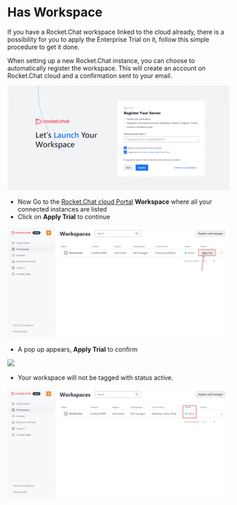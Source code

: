 # Has Workspace

If you have a Rocket.Chat workspace linked to the cloud already, there is a possibility for you to apply the Enterprise Trial on it, follow this simple procedure to get it done.

When setting up a new Rocket.Chat instance, you can choose to automatically register the workspace. This will create an account on Rocket.Chat cloud and a confirmation sent to your email.

![](<../../.gitbook/assets/image (665) (2).png>)

* Now Go to the  [Rocket.Chat cloud Portal](https://cloud.rocket.chat/home) **Workspace** where all your connected instances are listed
* Click on **Apply Trial** to continue

![](<../../.gitbook/assets/image (637) (1).png>)

* A pop up appears, **Apply Trial** to confirm

![](https://files.gitbook.com/v0/b/gitbook-x-prod.appspot.com/o/spaces%2F-M418Ul0aSTwf2PYsyPW%2Fuploads%2FjlypDfyInZtPEfLnXZMD%2Fimage.png?alt=media\&token=a5a25c0a-a899-4ba1-97d3-d4510dadd810)

* Your workspace will not be tagged with status active.

![](<../../.gitbook/assets/image (636).png>)
